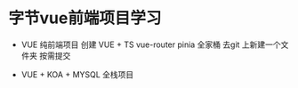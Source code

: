 # 字节vue前端项目学习

- VUE 纯前端项目 
  创建 VUE + TS vue-router pinia 全家桶
  去git 上新建一个文件夹 按需提交

- VUE + KOA + MYSQL 全栈项目